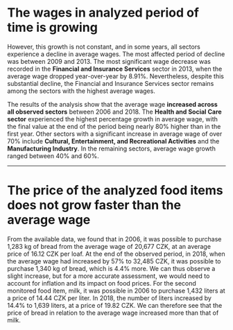 # The wages in analyzed period of time is growing

However, this growth is not constant, and in some years, all sectors experience a decline in average wages. The most affected period of decline was between 2009 and 2013.
The most significant wage decrease was recorded in the **Financial and Insurance Services** sector in 2013, when the average wage dropped year-over-year by 8.91%.
Nevertheless, despite this substantial decline, the Financial and Insurance Services sector remains among the sectors with the highest average wages.

The results of the analysis show that the average wage **increased across all observed sectors** between 2006 and 2018.
The **Health and Social Care sector** experienced the highest percentage growth in average wage, with the final value at the end of the period being nearly 80% higher than in the first year.
Other sectors with a significant increase in average wage of over 70% include **Cultural, Entertainment, and Recreational Activities** and the **Manufacturing Industry**.
In the remaining sectors, average wage growth ranged between 40% and 60%.

----------------------------------------------------------------------------------------------------------

# The price of the analyzed food items does not grow faster than the average wage

From the available data, we found that in 2006, it was possible to purchase 1,283 kg of bread from the average wage of 20,677 CZK, at an average price of 16.12 CZK per loaf.
At the end of the observed period, in 2018, when the average wage had increased by 57% to 32,485 CZK, it was possible to purchase 1,340 kg of bread, which is 4.4% more.
We can thus observe a slight increase, but for a more accurate assessment, we would need to account for inflation and its impact on food prices.
For the second monitored food item, milk, it was possible in 2006 to purchase 1,432 liters at a price of 14.44 CZK per liter.
In 2018, the number of liters increased by 14.4% to 1,639 liters, at a price of 19.82 CZK.
We can therefore see that the price of bread in relation to the average wage increased more than that of milk.
